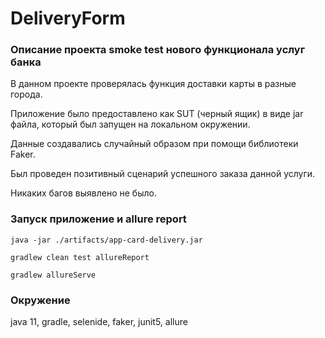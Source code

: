 # DeliveryForm

### Описание проекта smoke test нового функционала услуг банка
В данном проекте проверялась функция доставки карты в разные города.

Приложение было предоставлено как SUT (черный ящик) в виде jar файла, который был запущен на локальном окружении.

Данные создавались случайный образом при помощи библиотеки Faker.

Был проведен позитивный сценарий успешного заказа данной услуги. 

Никаких багов выявлено не было.

### Запуск приложение и allure report
```
java -jar ./artifacts/app-card-delivery.jar

gradlew clean test allureReport

gradlew allureServe
```

### Окружение 

java 11, gradle, selenide, faker, junit5, allure
